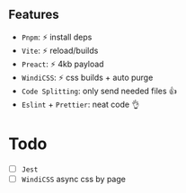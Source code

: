 ## Features

- `Pnpm`: :zap: install deps
- `Vite`: :zap: reload/builds
- `Preact`: :zap: 4kb payload
- `WindiCSS`: :zap: css builds + auto purge
- `Code Splitting`: only send needed files :+1:
- `Eslint` + `Prettier`: neat code :ok_hand:

# Todo

- [ ] `Jest`
- [ ] `WindiCSS` async css by page
